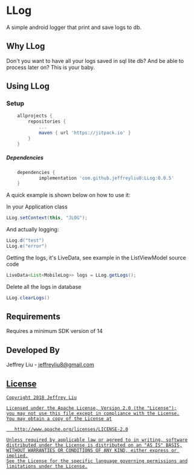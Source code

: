 # LLog
A simple android logger that print and save logs to db.





Why LLog
----------------
Don't you want to have all your logs saved in sql lite db? And be able to process later on? This is your baby.

Using LLog
----------------

### Setup
```groovy
	allprojects {
		repositories {
			...
			maven { url 'https://jitpack.io' }
		}
	}
```


##### Dependencies
```groovy
	dependencies {
	        implementation 'com.github.jeffreyliu8:LLog:0.0.5'
	}
```

A quick example is shown below on how to use it:

In your Application class
```java
LLog.setContext(this, "JLOG");
```

And actually logging:
```java
LLog.d("test")
LLog.e("error")
```
Getting the logs, it's LiveData, see example in the ListViewModel source code
```java
LiveData<List<MobileLog>> logs = LLog.getLogs();
```

Delete all the logs in database
```java
LLog.clearLogs()
```

Requirements
--------------
Requires a minimum SDK version of 14

Developed By
-------
Jeffrey Liu - <jeffreyliu8@gmail.com>

<a href="https://www.linkedin.com/in/jeffrey-liu-08a0b936">

License
-------

    Copyright 2018 Jeffrey Liu

    Licensed under the Apache License, Version 2.0 (the "License");
    you may not use this file except in compliance with the License.
    You may obtain a copy of the License at

       http://www.apache.org/licenses/LICENSE-2.0

    Unless required by applicable law or agreed to in writing, software
    distributed under the License is distributed on an "AS IS" BASIS,
    WITHOUT WARRANTIES OR CONDITIONS OF ANY KIND, either express or implied.
    See the License for the specific language governing permissions and
    limitations under the License.
